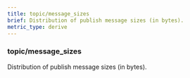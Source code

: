 ```yaml
---
title: topic/message_sizes
brief: Distribution of publish message sizes (in bytes).
metric_type: derive
---
```

### topic/message_sizes

Distribution of publish message sizes (in bytes).